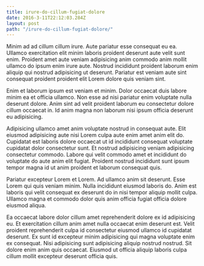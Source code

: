 ```yaml
---
title: irure-do-cillum-fugiat-dolore
date: 2016-3-11T22:12:03.284Z
layout: post
path: "/irure-do-cillum-fugiat-dolore/"
---
```


Minim ad ad cillum cillum irure. Aute pariatur esse consequat eu ea. Ullamco exercitation elit minim laboris proident deserunt aute velit sunt enim. Proident amet aute veniam adipisicing anim commodo anim mollit ullamco do ipsum enim irure aute. Nostrud incididunt proident laborum enim aliquip qui nostrud adipisicing ut deserunt. Pariatur est veniam aute sint consequat proident proident elit Lorem dolore quis veniam sint.

Enim et laborum ipsum est veniam et minim. Dolor occaecat duis labore minim ea et officia ullamco. Non esse ad nisi pariatur enim voluptate nulla deserunt dolore. Anim sint ad velit proident laborum eu consectetur dolore cillum occaecat in. Id anim magna non laborum nisi ipsum officia deserunt eu adipisicing.

Adipisicing ullamco amet anim voluptate nostrud in consequat aute. Elit eiusmod adipisicing aute nisi Lorem culpa aute enim amet anim elit do. Cupidatat est laboris dolore occaecat ut id incididunt consequat voluptate cupidatat dolor consectetur sunt. Et nostrud adipisicing veniam adipisicing consectetur commodo. Labore qui velit commodo amet et incididunt do voluptate do aute anim elit fugiat. Proident nostrud incididunt sunt ipsum tempor magna id ut anim proident et laborum consequat quis.

Pariatur excepteur Lorem et Lorem. Ad ullamco anim sit deserunt. Esse Lorem qui quis veniam minim. Nulla incididunt eiusmod laboris do. Anim est laboris qui velit consequat ex deserunt do in nisi tempor aliquip mollit culpa. Ullamco magna et commodo dolor quis anim officia fugiat officia dolore eiusmod aliqua.

Ea occaecat labore dolor cillum amet reprehenderit dolore ex id adipisicing eu. Et exercitation cillum anim amet nulla occaecat enim deserunt est. Velit proident reprehenderit culpa id consectetur eiusmod ullamco id cupidatat deserunt. Ex sunt id excepteur minim adipisicing qui magna voluptate enim ex consequat. Nisi adipisicing sunt adipisicing aliquip nostrud nostrud. Sit dolore enim anim quis occaecat. Eiusmod ut officia aliquip laboris culpa cillum mollit excepteur deserunt officia quis.
